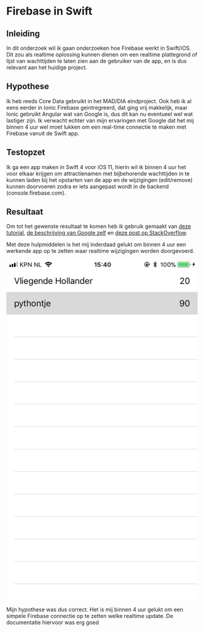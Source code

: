 # Firebase in Swift

## Inleiding
In dit onderzoek wil ik gaan onderzoeken hoe Firebase werkt in Swift/iOS. Dit zou als realtime oplossing kunnen dienen om een realtime plattegrond of lijst van wachttijden te laten zien aan de gebruiker van de app, en is dus relevant aan het huidige project.

## Hypothese
Ik heb reeds Core Data gebruikt in het MAD/DIA eindproject. Ook heb ik al eens eerder in Ionic Firebase geintregreerd, dat ging vrij makkelijk, maar Ionic gebruikt Angular wat van Google is, dus dit kan nu eventueel wel wat lastiger zijn.
Ik verwacht echter van mijn ervaringen met Google dat het mij binnen 4 uur wel moet lukken om een real-time connectie te maken met Firebase vanuit de Swift app.

## Testopzet
Ik ga een app maken in Swift 4 voor iOS 11, hierin wil ik binnen 4 uur het voor elkaar krijgen om attractienamen met bijbehorende wachttijden in te kunnen laden bij het opstarten van de app en de wijzigingen (edit/remove) kunnen doorvoeren zodra er iets aangepast wordt in de backend (console.firebase.com).

## Resultaat
Om tot het gewenste resultaat te komen heb ik gebruik gemaakt van [deze tutorial](https://www.raywenderlich.com/139322/firebase-tutorial-getting-started-2), [de beschrijving van Google zelf](https://firebase.google.com/docs/ios/setup) en [deze post op StackOverflow](https://stackoverflow.com/questions/44499210/ios-display-firebase-data-in-tableview).

Met deze hulpmiddelen is het mij inderdaad gelukt om binnen 4 uur een werkende app op te zetten waar realtime wijzigingen worden doorgevoerd.

![alt text](https://github.com/BillyJean1/Kevin-Broeren/raw/master/Week%203/PoC%202/images/app.png "Swift app")

Mijn hypothese was dus correct. Het is mij binnen 4 uur gelukt om een simpele Firebase connectie op te zetten welke realtime update. De documentatie hiervoor was erg goed
